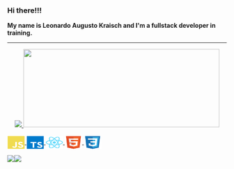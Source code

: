 ### Hi there!!!

<strong>My name is Leonardo Augusto Kraisch and I'm a fullstack developer in training.</strong>
<hr>
<div align="center">
  <a href="https://github.com/LeonardoKraisch">
  <img height="180em" src="https://github-readme-stats.vercel.app/api?username=LeonardoKraisch&show_icons=true&theme=tokyonight&include_all_commits=true&count_private=true"/>
  <img height="180em" width="450em" src="https://github-readme-stats.vercel.app/api/top-langs/?username=LeonardoKraisch&layout=compact&langs_count=7&theme=tokyonight"/>
</div>
  
   <div style="display: inline_block"><br>
 <img align="center" alt="Js" height="30" width="40" src="https://raw.githubusercontent.com/devicons/devicon/master/icons/javascript/javascript-plain.svg">
<img align="center" alt="Lucas-Ts" height="30" width="40" src="https://raw.githubusercontent.com/devicons/devicon/master/icons/typescript/typescript-plain.svg">
  <img align="center" alt="React" height="30" width="40" src="https://raw.githubusercontent.com/devicons/devicon/master/icons/react/react-original.svg">
  <img align="center" alt="HTML" height="30" width="40" src="https://raw.githubusercontent.com/devicons/devicon/master/icons/html5/html5-original.svg">
  <img align="center" alt="CSS" height="30" width="40" src="https://raw.githubusercontent.com/devicons/devicon/master/icons/css3/css3-original.svg">
</div>
 
 <div> 
  
  <a href="https://www.linkedin.com/in/leonardo-augusto-kraisch-849789233" target="_blank"><img src="https://img.shields.io/badge/-LinkedIn-%230077B5?style=for-the-badge&logo=linkedin&logoColor=white" target="_blank"><a href = "mailto:leonardokraisch@gmail.com"><img src="https://img.shields.io/badge/-Gmail-%23333?style=for-the-badge&logo=gmail&logoColor=white" target="_blank"></a></a>
 	
</div>
